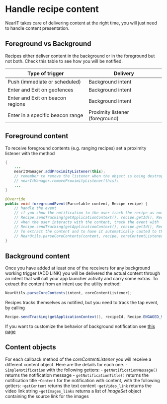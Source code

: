 # Handle recipe content #

NearIT takes care of delivering content at the right time, you will just need to handle content presentation. 

## Foreground vs Background ##

Recipes either deliver content in the background or in the foreground but not both. Check this table to see how you will be notified.

| Type of trigger                  | Delivery           |
|----------------------------------|--------------------|
| Push (immediate or scheduled)    | Background intent  |
| Enter and Exit on geofences      | Background intent  |
| Enter and Exit on beacon regions | Background intent  |
| Enter in a specific beacon range | Proximity listener (foreground) |

## Foreground content ##

To receive foreground contents (e.g. ranging recipes) set a proximity listener with the method
```java
{
    ...
    nearItManager.addProximityListener(this);
    // remember to remove the listener when the object is being destroyed with 
    // nearItManager.removeProximityListener(this);
    ...
}

@Override
public void foregroundEvent(Parcelable content, Recipe recipe) {
    // handle the event
    // if you show the notification to the user track the recipe as notified with
    // Recipe.sendTracking(getApplicationContext(), recipe.getId(), Recipe.NOTIFIED_STATUS);
    // when the user interacts with the content, track the event with
    // Recipe.sendTracking(getApplicationContext(), recipe.getId(), Recipe.ENGAGED_STATUS);
    // To extract the content and to have it automatically casted to the appropriate object type
    // NearUtils.parseCoreContents(content, recipe, coreContentListener)
}   
```

## Background content ##

Once you have added at least one of the receivers for any background working trigger (ADD LINK) you will be delivered the actual content through an intent that will call your app launcher activity and carry some extras.
To extract the content from an intent use the utility method:
```java
NearUtils.parseCoreContents(intent, coreContentListener);
```

Recipes tracks themselves as notified, but you need to track the tap event, by calling
```java
Recipe.sendTracking(getApplicationContext(), recipeId, Recipe.ENGAGED_STATUS);
```
If you want to customize the behavior of background notification see [this page](docs/custom-background-notifications.md)

## Content objects ##

For each callback method of the *coreContentListener* you will receive a different content object. 
Here are the details for each one.
-```SimpleNotification``` with the following getters:
    - ```getNotificationMessage()``` returns the notification message
    - ```getNotificationTitle()``` returns the notification title
-```Content``` for the notification with content, with the following getters:
    -```getContent``` returns the text content
    -```getVideo_link``` returns the video link string
    -```getImages_links``` returns a list of *ImageSet* object containing the source link for the images




